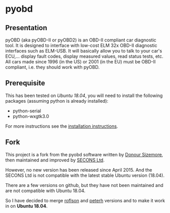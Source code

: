 # pyobd

## Presentation
pyOBD (aka pyOBD-II or pyOBD2) is an OBD-II compliant car diagnostic tool. It is designed to interface with low-cost ELM 32x OBD-II diagnostic interfaces such as ELM-USB. It will basically allow you to talk to your car's ECU,... display fault codes, display measured values, read status tests, etc. All cars made since 1996 (in the US) or 2001 (in the EU) must be OBD-II compliant, i.e. they should work with pyOBD. 

## Prerequisite
This has been tested on _Ubuntu 18.04_, you will need to install the following packages (assuming python is already installed):
- python-serial
- python-wxgtk3.0

For more instructions see the [installation instructions](http://htmlpreview.github.com/?doc/install.html).

## Fork
This project is a fork from the pyobd software written by [Donour Sizemore](http://www.cs.unm.edu/~donour/), then maintained and improved by [SECONS Ltd](http://www.obd-ii.biz/contact). 

However, no new version has been released since April 2015. And the SECONS Ltd is not compatible with the latest stable Ubuntu version (18.04).

There are a few versions on github, but they have not been maintained and are not compatible with Ubuntu 18.04.

So I have decided to merge [roflson](https://github.com/roflson/pyobd) and [peterh](https://github.com/peterh/pyobd) versions and to make it work in on **Ubuntu 18.04**.
